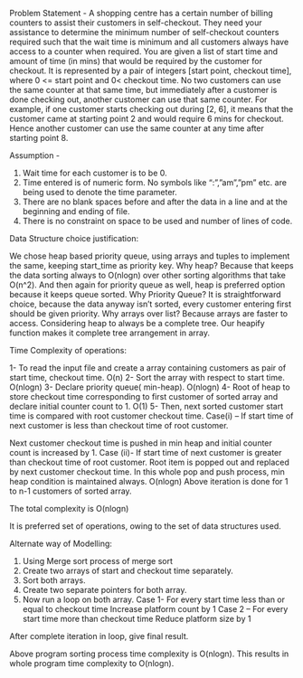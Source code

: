 Problem Statement - A shopping centre has a certain number of billing counters to assist their customers in self-checkout. They need your assistance to determine the minimum number of self-checkout counters required such that the wait time is minimum and all customers always have access to a counter when required. You are given a list of start time and amount of time (in mins) that would be required by the customer for checkout. It is represented by a pair of integers [start point, checkout time], where 0 <= start point and 0< checkout time. No two customers can use the same counter at that same time, but immediately after a customer is done checking out, another customer can use that same counter. For example, if one customer starts checking out during [2, 6], it means that the customer came at starting point 2 and would require 6 mins for checkout. Hence another customer can use the same counter at any time after starting point 8.

Assumption -

1. Wait time for each customer is to be 0.
2. Time entered is of numeric form. No symbols like “:”,”am”,”pm” etc. are being used to denote the time parameter.
3. There are no blank spaces before and after the data in a line and at the beginning and ending of file.
4. There is no constraint on space to be used and number of lines of code.

Data Structure choice justification:

We chose heap based priority queue, using arrays and tuples to implement the same, keeping start_time as priority key. 
Why heap? Because that keeps the data sorting always to O(nlogn) over other sorting algorithms that take O(n^2). And then again for priority queue as well, heap is preferred option because it keeps queue sorted.
Why Priority Queue? It is straightforward choice, because the data anyway isn’t sorted, every customer entering first should be given priority.
Why arrays over list? Because arrays are faster to access. Considering heap to always be a complete tree. Our heapify function makes it complete tree arrangement in array.

Time Complexity of operations:

1- To read the input file and create a array containing customers as pair of
start time, checkout time. O(n)
2- Sort the array with respect to start time. O(nlogn)
3- Declare priority queue( min-heap). O(nlogn)
4- Root of heap to store checkout time corresponding to first customer of
sorted array and declare initial counter count to 1. O(1)
5- Then, next sorted customer start time is compared with root customer
checkout time.
Case(i) – If start time of next customer is less than checkout time of root
customer.

Next customer checkout time is pushed in min heap and initial counter
count is increased by 1.
Case (ii)- If start time of next customer is greater than checkout time of root
customer.
Root item is popped out and replaced by next customer checkout time.
In this whole pop and push process, min heap condition is maintained
always. O(nlogn)
Above iteration is done for 1 to n-1 customers of sorted array.

The total complexity is O(nlogn)

It is preferred set of operations, owing to the set of data structures used.


Alternate way of Modelling:

1. Using Merge sort process of merge sort
2. Create two arrays of start and checkout time separately.
3. Sort both arrays.
4. Create two separate pointers for both array.
5. Now run a loop on both array.
Case 1- For every start time less than or equal to checkout time
Increase platform count by 1
Case 2 – For every start time more than checkout time
Reduce platform size by 1

After complete iteration in loop, give final result.

Above program sorting process time complexity is O(nlogn). This results in
whole program time complexity to O(nlogn).
